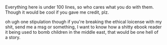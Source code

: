 Everything here is under 100 lines, so who cares what you do with them. Though it would be cool if you gave me credit, plz.

oh ugh one stipulation though if you're breaking the ethical loicense with my shit, send me a msg or something, I want to know how a shitty ebook reader it being used to bomb children in the middle east, that would be one hell of a story.
